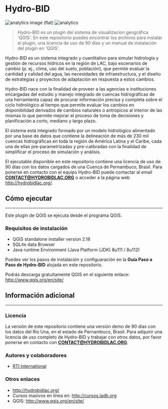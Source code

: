 # Hydro-BID
![analytics image (flat)](https://raw.githubusercontent.com/vitr/google-analytics-beacon/master/static/badge-flat.gif)
![analytics](https://www.google-analytics.com/collect?v=1&cid=555&t=pageview&ec=repo&ea=open&dp=/Hydro-BID/readme&dt=&tid=UA-4677001-16)

> Hydro-BID es un plugin del sistema de visualizacion geográfica 'QGIS'. En este repositorio puedes encontrar los archivos para instalar el plugin, una licencia de uso de 90 días y un manual de instalación del plugin en 'QGIS'. 

Hydro-BID es un sistema integrado y cuantitativo para simular hidrología y gestión de recursos hídricos en la región de LAC, bajo escenarios de cambio (p. ej., clima, uso del suelo, población), que permite evaluar la cantidad y calidad del agua, las necesidades de infraestructura, y el diseño de estrategias y proyectos de adaptación en respuesta a estos cambios.

Hydro-BID nace con la finalidad de proveer a las agencias e instituciones encargadas del estudio y manejo integrado de cuencas hidrográficas de una herramienta  capaz de procurar información precisa y completa sobre el ciclo hidrológico al tiempo que permite evaluar los cambios en disponibilidad derivados de cambios naturales o antrópicos al interior de las mismas lo que permite mejorar el proceso de toma de decisiones y planificación a corto, mediano y largo plazo. 

El sistema está integrado formado por un modelo hidrológico alimentado por una base de datos que contiene la delineación de más de 230 mil cuencas hidrográficas en toda la región de América Latina y el Caribe, cada una de ellas pre-parametrizadas y pre-calibradas con la finalidad de simplificar el proceso de simulación y análisis.

El ejecutable disponible en este repositorio contiene una licencia de uso de 90 días con los datos cargados de una Cuenca de Pernambuco, Brasil. Para ponerse en contacto con el equipo Hydro-BID puede contactar al email **CONTACT@HYDROBIDLAC.ORG** o acceder a la página web http://hydrobidlac.org/.

## Cómo ejecutar
---
Este plugin de QGIS se ejecuta desde el programa QGIS.

### Requisitos de instalación
* QGIS standalone installer version 2.18
* SQLite data Browser
* Java runtime Environment (Java Platform (JDK) 8u111 / 8u112)

Puedes ver los pasos de instalación y configuaración en la **Guía Paso a Paso de Hydro-BID** alojada en este repositorio.

Podrás descarga gratuítamente QGIS en el siguiente enlace: http://www.qgis.org/en/site/ 

## Información adicional
---
### Licencia
La versión de este repositorio contiene una versión demo de 90 días con los datos del Río Una, en el estado de Pernambuco, Brasil. Para adquirir una licencia de uso completo de Hydro-BID y trabajar con otros datos, por favor ponerse en contacto con  **CONTACT@HYDROBIDLAC.ORG**.

### Autores y colaboradores
* [RTI International](https://www.rti.org/)

### Otros enlaces
* http://hydrobidlac.org/
* Cursos masivos en línea en: http://cursos.iadb.org
* QGIS: http://www.qgis.org/en/site/
